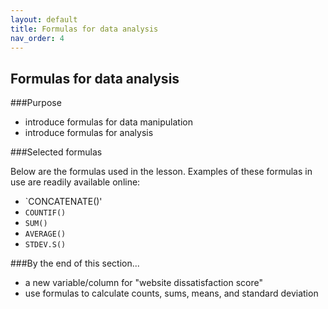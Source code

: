 ```yaml
---
layout: default
title: Formulas for data analysis
nav_order: 4
---
```


## Formulas for data analysis

###Purpose
- introduce formulas for data manipulation
- introduce formulas for analysis

###Selected formulas

 Below are the formulas used in the lesson. Examples of these formulas in use are readily available online:
 
 - `CONCATENATE()'
 - `COUNTIF()`
 - `SUM()`
 - `AVERAGE()`
 - `STDEV.S()`

###By the end of this section...

- a new variable/column for "website dissatisfaction score"
- use formulas to calculate counts, sums, means, and standard deviation

